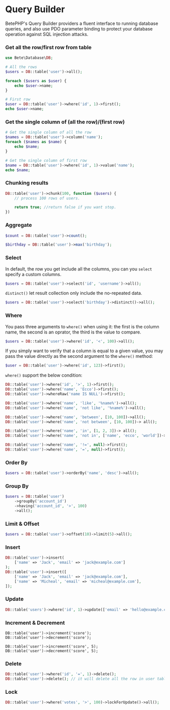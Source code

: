 # Query Builder

BetePHP's Query Builder providers a fluent interface to running database queries, and also use PDO parameter binding to protect your database operation against SQL injection attacks.

### Get all the row/first row from table

```php
use Bete\Database\DB;

# All the rows
$users = DB::table('user')->all();

foreach ($users as $user) {
    echo $user->name;
}

# First row
$user = DB::table('user')->where('id', 1)->first();
echo $user->name;
```

### Get the single column of (all the row)/(first row)

```php
# Get the single column of all the row
$names = DB::table('user')->column('name');
foreach ($names as $name) {
    echo $name;
}

# Get the single column of first row
$name = DB::table('user')->where('id', 1)->value('name');
echo $name;
```

### Chunking results
```php
DB::table('user')->chunk(100, function ($users) {
    // process 100 rows of users.

    return true; //return false if you want stop.
})
```

### Aggregate
```php
$count = DB::table('user')->count();

$birthday = DB::table('user')->max('birthday');
```

### Select
In default, the row you get include all the columns, you can you `select` specify a custom columns.

```php
$users = DB::table('user')->select('id', 'username')->all();
```

`distinct()` let result collection only include the no-repeated data.

```php
$users = DB::table('user')->select('birthday')->distinct()->all();
```

### Where

You pass three arguments to `where()` when using it: the first is the column name, the second is an oprator, the third is the value to compare.

```php
$users = DB::table('user')->where('id', '<', 100)->all();
```

If you simply want to verify that a column is equal to a given value, you may pass the value directly as the second argument to the `where()` method:

```php
$user = DB::table('user')->where('id', 123)->first();
```

`where()` support the below condition:

```php
DB::table('user')->where('id', '>', 1)->first();
DB::table('user')->where('name', 'Ecco')->first();
DB::table('user')->whereRaw('name IS NULL')->first();

DB::table('user')->where('name', 'like', '%name%')->all();
DB::table('user')->where('name', 'not like', '%name%')->all();

DB::table('user')->where('name', 'between', [10, 100])->all();
DB::table('user')->where('name', 'not between', [10, 100])-> all();

DB::table('user')->where('name', 'in', [1, 2, 3])-> all();
DB::table('user')->where('name', 'not in', ['name', 'ecco', 'world'])-> all();

DB::table('user')->where('name', '!=', null)->first();
DB::table('user')->where('name', '=', null)->first();
```


### Order By

```php
$users = DB::table('user')->orderBy('name', 'desc')->all();
```

### Group By

```php
$users = DB::table('user')
    ->groupBy('account_id')
    ->having('account_id', '>', 100)
    ->all();
```

### Limit & Offset

```php
$users = DB::table('user')->offset(10)->limit(5)->all();
```

### Insert

```php
DB::table('user')->insert(
    ['name' => 'Jack', 'email' => 'jack@example.com']
);
DB::table('user')->insert([
    ['name' => 'Jack', 'email' => 'jack@example.com'],
    ['name' => 'Micheal', 'email' => 'micheal@example.com'],
]);
```

### Update

```php
DB::table('users')->where('id', 1)->update(['email' => 'hello@example.com']);
```

### Increment & Decrement

```
DB::table('user')->increment('score');
DB::table('user')->decrement('score');

DB::table('user')->increment('score', 5);
DB::table('user')->decrement('score', 5);
```

### Delete

```php
DB::table('user')->where('id', '=', 1)->delete();
DB::table('user')->delete(); // it will delete all the row in user table.
```

### Lock

```php
DB::table('user')->where('votes', '>', 100)->lockForUpdate()->all();
```
